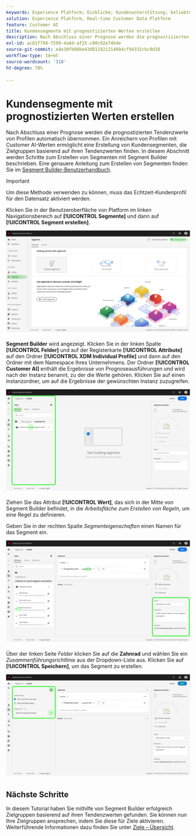 ```yaml
---
keywords: Experience Platform; Einblicke; Kundenunterstützung; beliebte Themen; Kundendatensegmente
solution: Experience Platform, Real-time Customer Data Platform
feature: Customer AI
title: Kundensegmente mit prognostizierten Werten erstellen
description: Nach Abschluss einer Prognose werden die prognostizierten Tendenzwerte von Profilen automatisch übernommen. Ein Anreichern von Profilen mit Customer AI-Werten ermöglicht eine Erstellung von Kundensegmenten, die Zielgruppen basierend auf ihren Tendenzwerten finden. In diesem Abschnitt werden Schritte zum Erstellen von Segmenten mit Segment Builder beschrieben.
exl-id: ac81f798-f599-4a8d-af25-c00c92e74b4e
source-git-commit: e4e30fb80be43d811921214094cf94331cbc0d38
workflow-type: tm+mt
source-wordcount: '318'
ht-degree: 78%

---
```


# Kundensegmente mit prognostizierten Werten erstellen

Nach Abschluss einer Prognose werden die prognostizierten Tendenzwerte von Profilen automatisch übernommen. Ein Anreichern von Profilen mit Customer AI-Werten ermöglicht eine Erstellung von Kundensegmenten, die Zielgruppen basierend auf ihren Tendenzwerten finden. In diesem Abschnitt werden Schritte zum Erstellen von Segmenten mit Segment Builder beschrieben. Eine genauere Anleitung zum Erstellen von Segmenten finden Sie im [Segment Builder-Benutzerhandbuch](../../../segmentation/ui/segment-builder.md).

>[!IMPORTANT]
>
>Um diese Methode verwenden zu können, muss das Echtzeit-Kundenprofil für den Datensatz aktiviert werden.

Klicken Sie in der Benutzeroberfläche von Platform im linken Navigationsbereich auf **[!UICONTROL Segmente]** und dann auf **[!UICONTROL Segment erstellen]**.

![](../images/user-guide/segments.png)

**Segment Builder** wird angezeigt. Klicken Sie in der linken Spalte **[!UICONTROL Felder]** und auf der Registerkarte **[!UICONTROL Attribute]** auf den Ordner **[!UICONTROL XDM Individual Profile]** und dann auf den Ordner mit dem Namespace Ihres Unternehmens. Der Ordner **[!UICONTROL Customer AI]** enthält die Ergebnisse von Prognoseausführungen und wird nach der Instanz benannt, zu der die Werte gehören. Klicken Sie auf einen Instanzordner, um auf die Ergebnisse der gewünschten Instanz zuzugreifen.

![](../images/user-guide/results.png)

Ziehen Sie das Attribut **[!UICONTROL Wert]**, das sich in der Mitte von Segment Builder befindet, in die *Arbeitsfläche zum Erstellen von Regeln*, um eine Regel zu definieren.

Geben Sie in der rechten Spalte *Segmenteigenschaften* einen Namen für das Segment ein.

![](../images/user-guide/properties.png)

Über der linken Seite *Felder* klicken Sie auf die **Zahnrad** und wählen Sie ein *Zusammenführungsrichtlinie* aus der Dropdown-Liste aus. Klicken Sie auf **[!UICONTROL Speichern]**, um das Segment zu erstellen.

![](../images/user-guide/merge_policy.png)

## Nächste Schritte

In diesem Tutorial haben Sie mithilfe von Segment Builder erfolgreich Zielgruppen basierend auf ihren Tendenzwerten gefunden. Sie können nun Ihre Zielgruppen ansprechen, indem Sie diese für Ziele aktivieren. Weiterführende Informationen dazu finden Sie unter [Ziele – Übersicht](../../../destinations/home.md).
